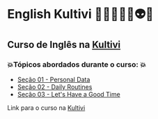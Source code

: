 # English Kultivi 👩🏻‍💻🤖🤯👽💥
## Curso de Inglês na [Kultivi](https://kultivi.com/)
### 💥Tópicos abordados durante o curso: 💥
- [Seção 01 - Personal Data](https://github.com/romulovieira777/English_Kultivi/tree/main/01_Personal_Data)
- [Seção 02 - Daily Routines](https://github.com/romulovieira777/English_Kultivi/tree/main/02_Daily_Routines)
- [Seção 03 - Let's Have a Good Time](https://github.com/romulovieira777/English_Kultivi/tree/main/03_Lets_Have_a_Good_Time)

Link para o curso na [Kultivi](https://kultivi.com/)
